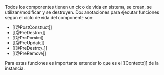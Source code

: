 Todos los componentes tienen un ciclo de vida en sistema, se crean, se utilizan/modifican y se destruyen.
Dos anotaciones para ejecutar funciones según el ciclo de vida del componente son:
- [[@PostConstruct]]
- [[@PreDestroy]]
- [[@PrePersist]]
- [[@PreUpdate]]
- [[@PreDestroy_]]
- [[@PreRemove]]



Para estas funciones es importante entender lo que es el [[Contexto]] de la instancia.

